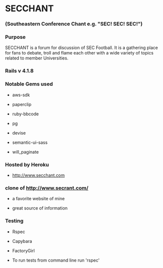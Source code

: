 # SECCHANT

### (Southeastern Conference Chant e.g. "SEC! SEC! SEC!")

### Purpose

SECCHANT is a forum for discussion of SEC Football. It is a gathering
place for fans to debate, troll and flame each other with a wide
variety of topics related to member Universities.


### Rails v 4.1.8

### Notable Gems used

* aws-sdk

* paperclip

* ruby-bbcode

* pg

* devise

* semantic-ui-sass

* will_paginate

### Hosted by Heroku

* http://www.secchant.com

### clone of http://www.secrant.com/

* a favorite website of mine

* great source of information

### Testing

* Rspec

* Capybara

* FactoryGirl

* To run tests from command line run 'rspec'
